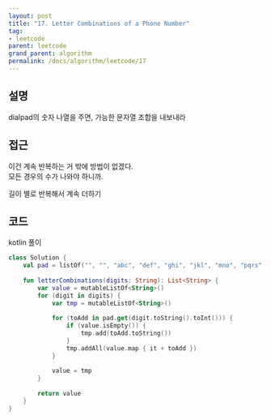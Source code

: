 ```yaml
---
layout: post
title: "17. Letter Combinations of a Phone Number"
tag:
- leetcode
parent: leetcode
grand_parent: algorithm
permalink: /docs/algorithm/leetcode/17
---
```


## 설명
dialpad의 숫자 나열을 주면, 가능한 문자열 조합을 내보내라

## 접근
이건 계속 반복하는 거 밖에 방법이 없겠다.  
모든 경우의 수가 나와야 하니까.

길이 별로 반복해서 계속 더하기

## 코드  
kotlin 풀이  
```kotlin
class Solution {
    val pad = listOf("", "", "abc", "def", "ghi", "jkl", "mno", "pqrs", "tuv", "wxyz")
    
    fun letterCombinations(digits: String): List<String> {
        var value = mutableListOf<String>()
        for (digit in digits) {
            var tmp = mutableListOf<String>()
            
            for (toAdd in pad.get(digit.toString().toInt())) {
                if (value.isEmpty()) {
                    tmp.add(toAdd.toString())
                }
                tmp.addAll(value.map { it + toAdd })
            }
            
            value = tmp
        }
        
        return value
    }
}
```